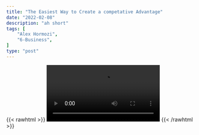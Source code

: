 ```yaml
---
title: "The Easiest Way to Create a competative Advantage"
date: "2022-02-08"
description: "ah short"
tags: [
    "Alex Hormozi",
    "6-Business",
]
type: "post"
---
```

{{< rawhtml >}}
    <video width="auto" height="auto" controls>
        <source src="https://clips.dev00ps.com/Alex%20Hormozi/The%20EASIEST%20way%20to%20create%20a%20Competitive%20Advantage%20For%20Your%20Business.mp4" type="video/mp4"> 
    </video>
{{< /rawhtml >}}